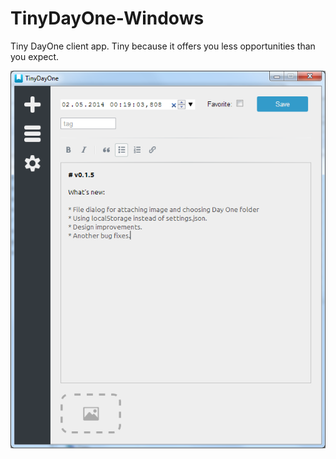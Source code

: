 TinyDayOne-Windows
==================

Tiny DayOne client app. Tiny because it offers you less opportunities than you expect.

![Screenshot](screenshot.png)